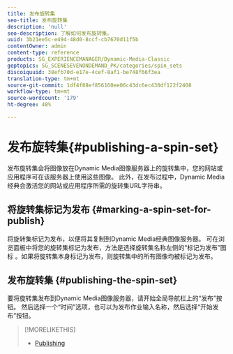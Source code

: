 ```yaml
---
title: 发布旋转集
seo-title: 发布旋转集
description: 'null'
seo-description: 了解如何发布旋转集。
uuid: 3b21ee5c-e494-48d0-8ccf-cb7670d11f5b
contentOwner: admin
content-type: reference
products: SG_EXPERIENCEMANAGER/Dynamic-Media-Classic
geptopics: SG_SCENESEVENONDEMAND_PK/categories/spin_sets
discoiquuid: 38efb70d-e17e-4cef-8af1-be748f66f3ea
translation-type: tm+mt
source-git-commit: 1df4f88ef856160ee06c43dc6ec430df122f2408
workflow-type: tm+mt
source-wordcount: '179'
ht-degree: 48%

---
```



# 发布旋转集{#publishing-a-spin-set}

发布旋转集会将图像放在Dynamic Media图像服务器上的旋转集中，您的网站或应用程序可在该服务器上使用这些图像。 此外，在发布过程中，Dynamic Media经典会激活您的网站或应用程序所需的旋转集URL字符串。

## 将旋转集标记为发布 {#marking-a-spin-set-for-publish}

将旋转集标记为发布，以便将其复制到Dynamic Media经典图像服务器。 可在浏览面板中将您的旋转集标记为发布，方法是选择旋转集名称左侧的“标记为发布”图标 。如果将旋转集本身标记为发布，则旋转集中的所有图像均被标记为发布。

## 发布旋转集 {#publishing-the-spin-set}

要将旋转集发布到Dynamic Media图像服务器，请开始全局导航栏上的“发布”按钮。 然后选择一个“时间”选项，也可以为发布作业输入名称，然后选择“开始发布”按钮。

>[!MORELIKETHIS]
>
>* [Publishing](publishing-files.md#publishing_files)

